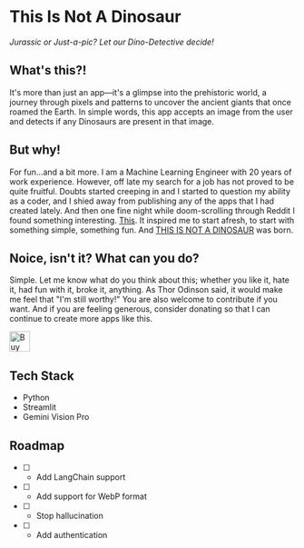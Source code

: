 # This Is Not A Dinosaur
_Jurassic or Just-a-pic? Let our Dino-Detective decide!_

## What's this?!
It's more than just an app—it's a glimpse into the prehistoric world, a journey through pixels and patterns to uncover the ancient giants that once roamed the Earth. In simple words, this app accepts an image from the user and detects if any Dinosaurs are present in that image.

## But why!
For fun...and a bit more. I am a Machine Learning Engineer with 20 years of work experience. However, off late my search for a job has not proved to be quite fruitful. Doubts started creeping in and I started to question my ability as a coder, and I shied away from publishing any of the apps that I had created lately. And then one fine night while doom-scrolling through Reddit I found something interesting. [This](https://www.reddit.com/r/AskReddit/comments/bg8vc/comment/c0mmeos/). It inspired me to start afresh, to start with something simple, something fun. And [THIS IS NOT A DINOSAUR](https://thisisnotadinosaur.streamlit.app/) was born.

## Noice, isn't it? What can you do?
Simple. Let me know what do you think about this; whether you like it, hate it, had fun with it, broke it, anything. As Thor Odinson said, it would make me feel that "I'm still worthy!" You are also welcome to contribute if you want. And if you are feeling generous, consider donating so that I can continue to create more apps like this.

<a href='https://ko-fi.com/G2G7U91FI' target='_blank'><img height='36' style='border:0px;height:36px;' src='https://storage.ko-fi.com/cdn/kofi1.png?v=3' border='0' alt='Buy Me a Coffee at ko-fi.com' /></a>

## Tech Stack
- Python
- Streamlit
- Gemini Vision Pro

## Roadmap
- [ ] - Add LangChain support
- [ ] - Add support for WebP format
- [ ] - Stop hallucination
- [ ] - Add authentication
